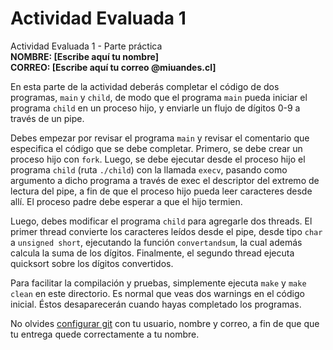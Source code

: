 # Actividad Evaluada 1
Actividad Evaluada 1 - Parte práctica\
**NOMBRE: [Escribe aquí tu nombre]**\
**CORREO: [Escribe aquí tu correo @miuandes.cl]**

En esta parte de la actividad deberás completar el código de dos programas, `main` y `child`, de modo que 
el programa `main` pueda iniciar el programa `child` en un proceso hijo, y enviarle un flujo de dígitos 0-9 
a través de un pipe.

Debes empezar por revisar el programa `main` y revisar el comentario que especifica el código que se debe
completar. Primero, se debe crear un proceso hijo con `fork`. Luego, se debe ejecutar desde el proceso hijo
el programa `child` (ruta `./child`) con la llamada `execv`, pasando como argumento a dicho programa a través
de exec el descriptor del extremo de lectura del pipe, a fin de que el proceso hijo pueda leer caracteres
desde allí. El proceso padre debe esperar a que el hijo termien.

Luego, debes modificar el programa `child` para agregarle dos threads. El primer thread convierte los
caracteres leídos desde el pipe, desde tipo `char` a `unsigned short`, ejecutando la función `convertandsum`,
la cual además calcula la suma de los dígitos. Finalmente, el segundo thread ejecuta quicksort sobre los
dígitos convertidos.

Para facilitar la compilación y pruebas, simplemente ejecuta `make` y `make clean` en este directorio.
Es normal que veas dos warnings en el código inicial. Éstos desaparecerán cuando hayas completado los
programas.

No olvides [configurar git](https://linuxize.com/post/how-to-configure-git-username-and-email/) con tu 
usuario, nombre y correo, a fin de que que tu entrega quede correctamente a tu nombre.
